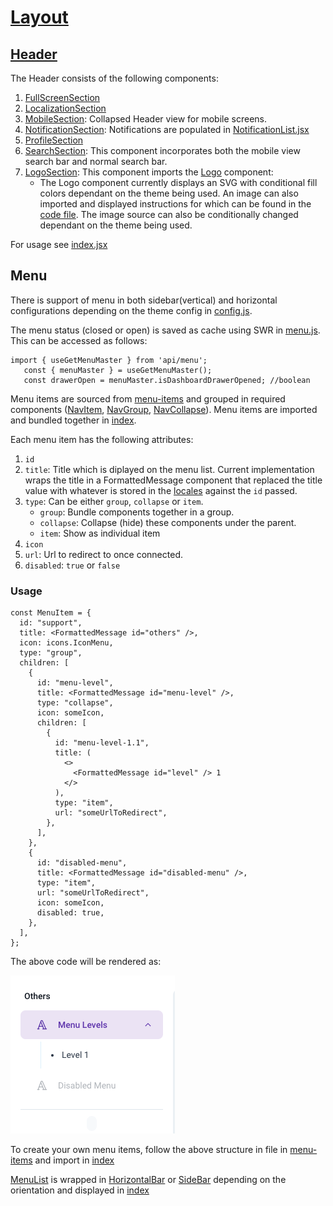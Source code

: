 # [Layout](/src/layout/)

## [Header](/src/layout/MainLayout/Header/)

The Header consists of the following components:

1. [FullScreenSection](/src/layout/MainLayout/Header/FullScreenSection/)
2. [LocalizationSection](/src/layout/MainLayout/Header/LocalizationSection/)
3. [MobileSection](/src/layout/MainLayout/Header/MobileSection/): Collapsed Header view for mobile screens.
4. [NotificationSection](/src/layout/MainLayout/Header/NotificationSection/): Notifications are populated in [NotificationList.jsx](/src/layout/MainLayout/Header/NotificationSection/NotificationList.jsx)
5. [ProfileSection](/src/layout/MainLayout/Header/ProfileSection/)
6. [SearchSection](/src/layout/MainLayout/Header/SearchSection/): This component incorporates both the mobile view search bar and normal search bar.
7. [LogoSection](/src/layout/MainLayout/LogoSection/): This component imports the [Logo](/src/ui-component/Logo.jsx) component:
   - The Logo component currently displays an SVG with conditional fill colors dependant on the theme being used. An image can also imported and displayed instructions for which can be found in the [code file](/src/ui-component/Logo.jsx). The image source can also be conditionally changed dependant on the theme being used.

For usage see [index.jsx](/src/layout/MainLayout/Header/index.jsx)

## Menu

There is support of menu in both sidebar(vertical) and horizontal configurations depending on the theme config in [config.js](/src/config.js).

The menu status (closed or open) is saved as cache using SWR in [menu.js](/src/api/menu.js). This can be accessed as follows:

```
import { useGetMenuMaster } from 'api/menu';
   const { menuMaster } = useGetMenuMaster();
   const drawerOpen = menuMaster.isDashboardDrawerOpened; //boolean
```



Menu items are sourced from [menu-items](/src/menu-items/) and grouped in required components ([NavItem](/src/layout/MainLayout/MenuList/NavItem/), [NavGroup](/src/layout/MainLayout/MenuList/NavGroup/), [NavCollapse](/src/layout/MainLayout/MenuList/NavCollapse/)). Menu items are imported and bundled together in [index](/src/menu-items/index.jsx). 


Each menu item has the following attributes:
1. `id`
2. `title`: Title which is diplayed on the menu list. Current implementation wraps the title in a FormattedMessage component that replaced the title value with whatever is stored in the [locales](/src/utils/locales/) against the `id` passed.
3. `type`: Can be either `group`, `collapse` or `item`. 
   - `group`: Bundle components together in a group.
   - `collapse`: Collapse (hide) these components under the parent.
   - `item`: Show as individual item
4. `icon`
5. `url`: Url to redirect to once connected.
6. `disabled`: `true` or `false`


### Usage
```
const MenuItem = {
  id: "support",
  title: <FormattedMessage id="others" />,
  icon: icons.IconMenu,
  type: "group",
  children: [
    {
      id: "menu-level",
      title: <FormattedMessage id="menu-level" />,
      type: "collapse",
      icon: someIcon,
      children: [
        {
          id: "menu-level-1.1",
          title: (
            <>
              <FormattedMessage id="level" /> 1
            </>
          ),
          type: "item",
          url: "someUrlToRedirect",
        },
      ],
    },
    {
      id: "disabled-menu",
      title: <FormattedMessage id="disabled-menu" />,
      type: "item",
      url: "someUrlToRedirect",
      icon: someIcon,
      disabled: true,
    },
  ],
};
```

The above code will be rendered as:

![image](./images/menu.png)

To create your own menu items, follow the above structure in file in [menu-items](/src/menu-items/) and import in [index](/src/menu-items/index.jsx)

[MenuList](/src/layout/MainLayout/MenuList/) is wrapped in [HorizontalBar](/src/layout/MainLayout/HorizontalBar.jsx) or [SideBar](/src/layout/MainLayout/Sidebar/) depending on the orientation and displayed in [index](/src/layout/MainLayout/index.jsx)


